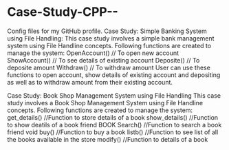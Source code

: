 # Case-Study-CPP--
Config files for my GitHub profile.
Case Study: Simple Banking System using File Handling:
  This case study involves a simple bank management system using File Handline concepts. 
  Following functions are created to manage the system:
  OpenAccount() // To open new account
  ShowAccount() // To see details of existing account
  Deposite() // To deposite amount
  Withdraw() // To withdraw amount
  User can use these functions to open account, show details of existing account and depositing as well as to withdraw amount from their existing account. 

Case Study: Book Shop Management System using File Handling
  This case study involves a  Book Shop Management System using File Handline concepts. 
  Following functions are created to manage the system:
  get_details()            //Function to store details of a book
  show_details()           //Function to show deatils of a book
  friend BOOK Search()     //Function to search a book
  friend void buy()        //Function to buy a book
  listb()                  //Function to see list of all the books available in the store
  modify()                 //Function to details of a book
